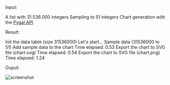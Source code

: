 Input: 

A list with 31.536.000 integers
Sampling to 51 integers
Chart generation with the [Pygal API](http://pygal.org/)


Result:

   Init the data table (size 31536000)
   Let's start...
   Sample data (31536000 to 51)
   Add sample data to the chart
   Time elapsed: 0.53
   Export the chart to SVG file (chart.svg)
   Time elapsed: 0.54
   Export the chart to SVG file (chart.png)
   Time elapsed: 1.24

Ouput:

![screenshot](https://raw.github.com/nicolargo/pythonarena/master/pygal/chart.png)
